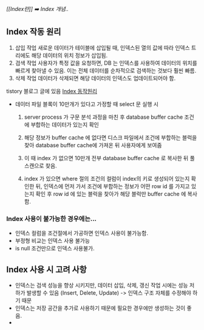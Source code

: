 _[[Index란]] ➡️ Index 개념.._

## Index 작동 원리

1. 삽입 작업
	새로운 데이터가 테이블에 삽입될 때, 인덱스된 열의 값에 따라 인덱스 트리에도 해당 데이터의 위치 정보가 삽입됨.
2. 검색 작업
	사용자가 특정 값을 요청하면, DB 는 인덱스를 사용하여 데이터의 위치를 빠르게 찾아낼 수 있음. 이는 전체 데이터를 순차적으로 검색하는 것보다 훨씬 빠름.
3. 삭제 작업
	데이터가 삭제되면 해당 데이터의 인덱스도 업데이트되어야 함.


tistory 블로그 글에 있음 [Index 동작원리](https://ssunws.tistory.com/45)

* 데이터 파일 블록이 10만개가 있다고 가정할 때 select 문 실행 시
	1) server process 가 구문 분석 과정을 마친 후 database buffer cache 조건에 부합하는 데이터가 있는지 확인
	   
	2) 해당 정보가 buffer cache 에 없다면 디스크 파일에서 조건에 부합하는 블럭을 찾아 database buffer cache에 가져온 뒤 사용자에게 보여줌
	   
	3) 이 때 index 가 없으면 10만개 전부 database buffer cache 로 복사한 뒤 풀스캔으로 찾음.
	   
	4) index 가 있으면 where 절의 조건의 컬럼이 index의 키로 생성되어 있는지 확인한 뒤, 인덱스에 먼저 가서 조건에 부합하는 정보가 어떤 row id 를 가지고 있는지 확인 후 row id 에 있는 블럭을 찾아가 해당 블럭만 buffer cache 에 복사함.

### Index 사용이 불가능한 경우에는...

* 인덱스 컬럼을 조건절에서 가공하면 인덱스 사용이 불가능함.
* 부정형 비교는 인덱스 사용 불가능
* is null 조건만으로 인덱스 사용불가.


## Index 사용 시 고려 사항

* 인덱스는 검색 성능을 향상 시키지만, 데이터 삽입, 삭제, 갱신 작업 시에는 성능 저하가 발생할 수 있음 (Insert, Delete, Update) -> 인덱스 구조 자체를 수정해야 하기 때문
* 인덱스는 저장 공간을 추가로 사용하기 때문에 필요한 경우에만 생성하는 것이 좋음.
* 